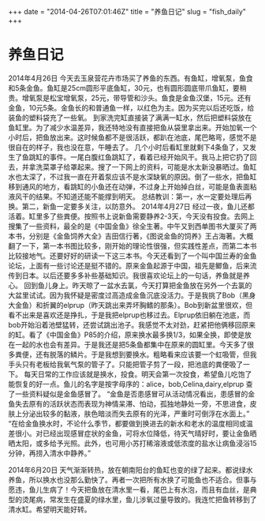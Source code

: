 +++
date = "2014-04-26T07:01:46Z"
title = "养鱼日记"
slug = "fish_daily"
+++

# 养鱼日记
2014年4月26日
今天去玉泉营花卉市场买了养鱼的东西。有鱼缸，增氧泵，鱼食和5条金鱼。鱼缸是25cm圆形平底鱼缸，30元，也有圆形圆底带爪鱼缸，要稍贵。增氧泵是松宝增氧泵，25元，带导管和沙头。鱼食是金鱼汉堡，15元。还有金鱼，10元5条。金鱼长的和普通鱼一样，以红色为主。因为买完以后还吃饭，给装鱼的塑料袋充了一些氧。
到家洗完缸直接装了满满一缸水，然后把塑料袋放在鱼缸里。为了减少水温差异，我还特地没有直接把鱼从袋里拿出来。开始加氧一个小时后，把鱼放出来。这时候鱼都不是很活跃，都趴在池底，尾巴略弯，感觉不是很自在的样子，我也没在意，午睡去了。
几个小时后看缸里就剩下4条鱼了，又发生了鱼跳缸的事件。一尾白腹红鱼跳缸了，看着已经开始风干。我马上把它扔了回去，并拿洗菜罩子给罩起来。搜了一下网上的资料，可能是水太新没暴晒过。鱼缸水也太深了，不过我一直在开着泵应该不是水深缺氧的原因。倒了一些水，把鱼缸移到通风的地方，看跳缸的小鱼还在动弹，不过身上开始掉白丝，可能是鱼表面粘液风干的结果。不知道还能不能撑到明天。
总结教训：第一，水一定要处理后再换。第二，新鱼一定要多关注，以防意外。
2014年4月27日
经过一夜，鱼儿还都活着。缸里多了些粪便。按照书上说新鱼需要静养2-3天，今天没有投食。去网上搜集了一些资料，最全的是《中国金鱼》徐全生著。中午又到西单图书大厦买了两本书，分别是《金鱼饲养大全》吉田信行著，《图说金鱼的饲养》王占海著。大概翻了一下，第一本书图比较多，刚开始的理论性很强，但实践性差点，而第二本书比较接地气。还要好好的研读一下这三本书。今天还看到了一个叫中国兰寿的金鱼论坛，上面有一些讨论还是挺不错的。原来金鱼起源于中国，祖先是鲫鱼，后来流传到日本。以后还要多多补些基础知识。我很喜欢论坛上的一句话，养鱼就是养心。
回到鱼儿身上。昨天晾了一盆水去氯，今天打算把金鱼放在另外一个去氯的大盆里试试。因为我怀疑是密度过高造成金鱼沉底没活力。于是我挑了Bob（黑身大金鱼）和折翼的elprup（昨天跳出来弄坏胸鳍的那条）。Bob到新盆里很欢，但看不出来是喜欢还是挣扎，于是我把elprup也移过去。Elprup依旧躺在池底，而bob开始沿着池壁猛转，还尝试跳出池子。我感觉不太对劲，赶紧把他俩移回原来的缸。看了《中国金鱼》P85的介绍，原来换水最多换1/3，如果全换，即使是放在一起的水也会有差异。于是我还是把5条鱼都集中在原来的圆缸里。今天多了很多粪便，还有脱落的鳞片。于是我想到要换水。粗略看来应该要一个虹吸管，但我手头只有老板给我氧气泵的管子了。只能把管子剪了一段，把池底的粪便吸了一下。
每天日常的工作应该就是换水，投食。明天会第一次投食，希望鱼儿吃饱了能恢复的好一点。鱼儿的名字是按字母序的：alice，bob,Celina,dairy,elprup
查了一些资料疑似是金鱼感冒了。
“金鱼是否患感冒可从活动情况看出，患感冒的金鱼失去原有的活跃状态而表现为神情呆滞、怕动，孤独地静处一旁，不思进食，皮肤上分泌出较多的黏液，肤色暗淡而失去原有的光泽，严重时可倒浮在水面上。”
“在给金鱼换水时，不论什么季节，都要做到换进去的新水和老水的温度相同或温差很小。对已经出现感冒症状的金鱼，可将水位降低，待天气晴好时，要让金鱼晒晒太阳，或多给予光照。此外，也可用小苏打稀溶液或低浓度的盐水让病鱼浸浴15分钟，再捞入清水中静养。”

2014年6月20日
天气渐渐转热，放在朝南阳台的鱼缸也变的绿了起来。都说绿水养鱼，所以换水也没那么勤快了。再者一次把所有水换了可能鱼也不适合。但事与愿违，鱼儿生病了！今天把鱼放在清水里一看，尾巴上有水泡，而且有血丝，是典型的烫尾病，常发生在盛夏的绿水里，鱼儿涉氧过量导致的。我连忙把鱼转移到了清水缸。希望明天能好转。
